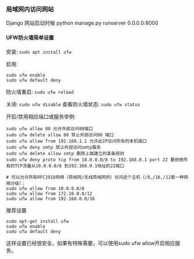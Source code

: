 ### 局域网内访问网站
Django 网站启动时候 python manage.py runserver 0.0.0.0:8000
#### UFW防火墙简单设置

安装: `sudo apt install ufw`

启用:
```
sudo ufw enable
sudo ufw default deny
```

防火墙重启:
`sudo ufw reload`

关闭: `sudo ufw disable`
查看防火墙状态: `sudo ufw status`

开启/禁用相应端口或服务举例:
```
sudo ufw allow 80 允许外部访问80端口
sudo ufw delete allow 80 禁止外部访问80 端口
sudo ufw allow from 192.168.1.1 允许此IP访问所有的本机端口
sudo ufw deny smtp 禁止外部访问smtp服务
sudo ufw delete allow smtp 删除上面建立的某条规则
sudo ufw deny proto tcp from 10.0.0.0/8 to 192.168.0.1 port 22 要拒绝所有的TCP流量从10.0.0.0/8 到192.168.0.1地址的22端口

# 可以允许所有RFC1918网络（局域网/无线局域网的）访问这个主机（/8,/16,/12是一种网络分级）：
sudo ufw allow from 10.0.0.0/8
sudo ufw allow from 172.16.0.0/12
sudo ufw allow from 192.168.0.0/16 
```

推荐设置
```
sudo apt-get install ufw
sudo ufw enable
sudo ufw default deny 
```
这样设置已经很安全，如果有特殊需要，可以使用sudo ufw allow开启相应服务。 